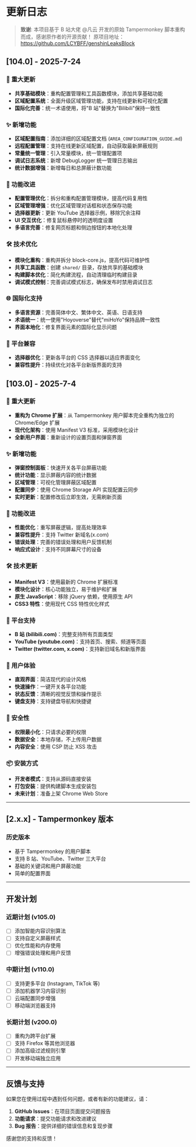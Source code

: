 # 更新日志

> **致谢**: 本项目基于 B 站大佬 @凡云 开发的原始 Tampermonkey 脚本重构而成，感谢原作者的开源贡献！
> 原项目地址：https://github.com/LCYBFF/genshinLeaksBlock

## [104.0] - 2025-7-24

### 🎉 重大更新

- **共享基础模块**：重构配置管理和工具函数模块，添加共享基础功能
- **区域配置系统**：全面升级区域管理功能，支持在线更新和可视化配置
- **国际化完善**：统一术语使用，将"B 站"替换为"Bilibili"保持一致性

### ✨ 新增功能

- **区域配置指南**：添加详细的区域配置文档 (`AREA_CONFIGURATION_GUIDE.md`)
- **远程配置管理**：支持在线更新区域配置，自动获取最新屏蔽规则
- **常量统一管理**：引入常量模块，统一管理配置项
- **调试日志系统**：新增 DebugLogger 统一管理日志输出
- **统计数据增强**：新增每日和总屏蔽计数功能

### 🔧 功能改进

- **配置管理优化**：拆分和重构配置管理模块，提高代码复用性
- **区域管理增强**：优化区域管理对话框和状态保存功能
- **选择器更新**：更新 YouTube 选择器示例，移除冗余注释
- **UI 交互优化**：修复鼠标悬停时的透明度设置
- **多语言完善**：修复网页标题和侧边按钮的本地化处理

### 🛠️ 技术优化

- **模块化重构**：重构并拆分 block-core.js，提高代码可维护性
- **共享工具函数**：创建 `shared/` 目录，存放共享的基础模块
- **构建脚本优化**：简化构建流程，自动清理临时构建目录
- **调试模式控制**：完善调试模式标志，确保发布时禁用调试日志

### 🌐 国际化支持

- **多语言资源**：完善简体中文、繁体中文、英语、日语支持
- **术语统一**：统一使用"Hoyoverse"替代"miHoYo"保持品牌一致性
- **界面本地化**：修复界面元素的国际化显示问题

### 📱 平台兼容

- **选择器优化**：更新各平台的 CSS 选择器以适应界面变化
- **兼容性提升**：持续优化对各平台新版界面的支持

## [103.0] - 2025-7-4

### 🎉 重大更新

- **重构为 Chrome 扩展**：从 Tampermonkey 用户脚本完全重构为独立的 Chrome/Edge 扩展
- **现代化架构**：使用 Manifest V3 标准，采用模块化设计
- **全新用户界面**：重新设计的设置页面和弹窗界面

### ✨ 新增功能

- **弹窗控制面板**：快速开关各平台屏蔽功能
- **统计功能**：显示屏蔽内容的统计数据
- **区域管理**：可视化管理屏蔽区域配置
- **配置同步**：使用 Chrome Storage API 实现配置云同步
- **实时更新**：配置修改后立即生效，无需刷新页面

### 🔧 功能改进

- **性能优化**：重写屏蔽逻辑，提高处理效率
- **兼容性提升**：支持 Twitter 新域名(x.com)
- **错误处理**：完善的错误处理和用户反馈机制
- **响应式设计**：支持不同屏幕尺寸的设备

### 🛠️ 技术更新

- **Manifest V3**：使用最新的 Chrome 扩展标准
- **模块化设计**：核心功能独立，易于维护和扩展
- **原生 JavaScript**：移除 jQuery 依赖，使用原生 API
- **CSS3 特性**：使用现代 CSS 特性优化样式

### 🎯 平台支持

- **B 站 (bilibili.com)**：完整支持所有页面类型
- **YouTube (youtube.com)**：支持首页、搜索、频道等页面
- **Twitter (twitter.com, x.com)**：支持新旧域名和新版界面

### 📱 用户体验

- **直观界面**：简洁现代的设计风格
- **快速操作**：一键开关各平台功能
- **状态反馈**：清晰的视觉反馈和操作提示
- **键盘支持**：支持键盘导航和快捷键

### 🔐 安全性

- **权限最小化**：只请求必要的权限
- **数据安全**：本地存储，不上传用户数据
- **内容安全**：使用 CSP 防止 XSS 攻击

### 📦 安装方式

- **开发者模式**：支持从源码直接安装
- **打包安装**：提供构建脚本生成安装包
- **未来计划**：准备上架 Chrome Web Store

---

## [2.x.x] - Tampermonkey 版本

### 历史版本

- 基于 Tampermonkey 的用户脚本
- 支持 B 站、YouTube、Twitter 三大平台
- 基础的关键词和用户屏蔽功能
- 简单的配置界面

---

## 开发计划

### 近期计划 (v105.0)

- [ ] 添加智能内容识别算法
- [ ] 支持自定义屏蔽样式
- [ ] 优化性能和内存使用
- [ ] 增强错误处理和用户反馈

### 中期计划 (v110.0)

- [ ] 支持更多平台 (Instagram, TikTok 等)
- [ ] 添加机器学习内容识别
- [ ] 云端配置同步增强
- [ ] 移动端浏览器支持

### 长期计划 (v200.0)

- [ ] 重构为跨平台扩展
- [ ] 支持 Firefox 等其他浏览器
- [ ] 添加高级过滤规则引擎
- [ ] 开发移动端独立应用

---

## 反馈与支持

如果您在使用过程中遇到任何问题，或者有新的功能建议，请：

1. **GitHub Issues**：在项目页面提交问题报告
2. **功能请求**：提交功能请求和改进建议
3. **Bug 报告**：提供详细的错误信息和复现步骤

感谢您的支持和反馈！
